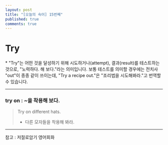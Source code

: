 ```yaml
---
layout: post
title: "[오늘의 숙어] 15번째"
published: true
comments: true
---
```


# Try

<p class="message">
    * "Try"는 어떤 것을 달성하기 위해 시도하거나(attempt), 결과(result)를 테스트하는 것으로, "노력하다. 해 보다."라는 의미입니다. 보통 테스트를 의미할 경우에는 전치사 "out"이 종종 같이 쓰이는데, "Try a recipe out."은 "조리법을 시도해봐라."고 번역할 수 있습니다.
</p>

---

### try on : ~을 착용해 보다.
> Try on different hats.
> - 다른 모자들을 착용해 봐라.

---

참고 : 저절로암기 영어회화
